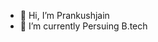 - 👋 Hi, I’m Prankushjain 
- 🌱 I’m currently Persuing B.tech

<!---
Prankushjain/Prankushjain is a ✨ special ✨ repository because its `README.md` (this file) appears on your GitHub profile.
You can click the Preview link to take a look at your changes.
--->
